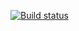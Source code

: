 [![Build status](https://ci.appveyor.com/api/projects/status/nrep85dtwslslv3r?svg=true)](https://ci.appveyor.com/project/arbprog/ra-prs-listing)